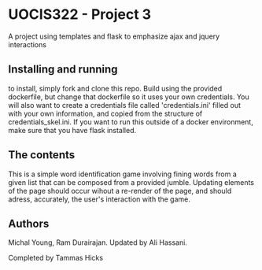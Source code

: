 # UOCIS322 - Project 3 #

A project using templates and flask to emphasize ajax and jquery interactions

## Installing and running

to install, simply fork and clone this repo. Build using the provided dockerfile, but change
that dockerfile so it uses your own credentials. You will also want to create a credentials
file called 'credentials.ini' filled out with your own information, and copied from the
structure of credentials_skel.ini. If you want to run this outside of a docker environment,
make sure that you have flask installed.

## The contents

This is a simple word identification game involving fining words from a given list that can
be composed from a provided jumble. Updating elements of the page should occur wihout a
re-render of the page, and should adress, accurately, the user's interaction with the game.

## Authors

Michal Young, Ram Durairajan. Updated by Ali Hassani.

Completed by Tammas Hicks
